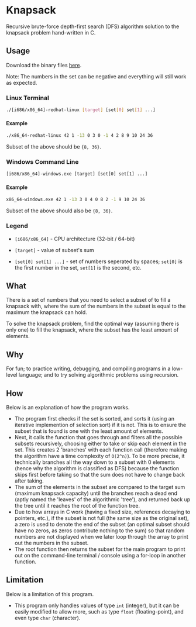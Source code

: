# Knapsack
Recursive brute-force depth-first search (DFS) algorithm solution to the knapsack problem hand-written in C.

## Usage

Download the binary files [here](https://github.com/de-soot/knapsack/releases/latest).

Note: The numbers in the set can be negative and everything will still work as expected.

### Linux Terminal
```bash
./[i686/x86_64]-redhat-linux [target] [set[0] set[1] ...]
```

#### Example
```bash
./x86_64-redhat-linux 42 1 -13 0 3 0 -1 4 2 8 9 10 24 36
```
Subset of the above should be `{8, 36}`.

### Windows Command Line
```bat
[i686/x86_64]-windows.exe [target] [set[0] set[1] ...]
```

#### Example
```bat
x86_64-windows.exe 42 1 -13 3 0 4 0 8 2 -1 9 10 24 36
```
Subset of the above should also be `{8, 36}`.

### Legend
- `[i686/x86_64]` - CPU architecture (32-bit / 64-bit)

- `[target]` - value of subset's sum

- `[set[0] set[1] ...]` - set of numbers seperated by spaces; `set[0]` is the first number in the set, `set[1]` is the second, etc.


## What
There is a set of numbers that you need to select a subset of to fill a knapsack with, where the sum of the numbers in the subset is equal to the maximum the knapsack can hold.

To solve the knapsack problem, find the optimal way (assuming there is only one) to fill the knapsack, where the subset has the least amount of elements.

## Why
For fun; to practice writing, debugging, and compiling programs in a low-level language; and to try solving algorithmic problems using recursion.

## How
Below is an explanation of how the program works.
- The program first checks if the set is sorted, and sorts it (using an iterative implemention of selection sort) if it is not. This is to ensure the subset that is found is one with the least amount of elements.
- Next, it calls the function that goes through and filters all the possible subsets recursively, choosing either to take or skip each element in the set. This creates 2 'branches' with each function call (therefore making the algorithm have a time complexity of `O(2^n)`).
To be more precise, it technically branches all the way down to a subset with 0 elements (hence why the algorithm is classified as DFS) because the function skips first before taking so that the sum does not have to change back after taking.
- The sum of the elements in the subset are compared to the target sum (maximum knapsack capacity) until the branches reach a dead end (aptly named the 'leaves' of the algorithmic 'tree'), and returned back up the tree until it reaches the root of the function tree.
- Due to how arrays in C work (having a fixed size, references decaying to pointers, etc.), if the subset is not full (the same size as the original set), a zero is used to denote the end of the subset (an optimal subset should have no zeros, as zeros contribute nothing to the sum) so that random numbers are not displayed when we later loop through the array to print out the numbers in the subset.
- The root function then returns the subset for the main program to print out on the command-line terminal / console using a for-loop in another function.

## Limitation
Below is a limitation of this program.
- This program only handles values of type `int` (integer), but it can be easily modified to allow more, such as type `float` (floating-point), and even type `char` (character).
